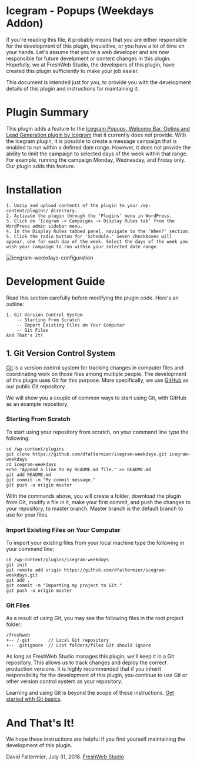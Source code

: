 # Icegram - Popups (Weekdays Addon)

If you're reading this file, it probably means that you are either responsible for the development of this plugin, inquisitive, or you have a lot of time on your hands. Let's assume that you're a web developer and are now responsible for future develpment or content changes in this plugin. Hopefully, we at FreshWeb Studio, the developers of this plugin, have created this plugin sufficiently to make your job easier.

This document is intended just for you, to provide you with the development details of this plugin and instructions for maintaining it.

# Plugin Summary

This plugin adds a feature to the [Icegram Popups, Welcome Bar, Optins and Lead Generation plugin by Icegram](https://wordpress.org/plugins/icegram/) that it currently does not provide. With the Icegram plugin, it is possible to create a message campaign that is enabled to run within a defined date range. However, it does not provide the ability to limit the campaign to selected days of the week within that range. For example, running the campaign Monday, Wednesday, and Friday only. Our plugin adds this feature.

# Installation

    1. Unzip and upload contents of the plugin to your /wp-content/plugins/ directory.
    2. Activate the plugin through the ‘Plugins’ menu in WordPress.
    3. Click on ‘Icegram -> Campaigns -> Display Rules tab’ from the WordPress admin sidebar menu.
    4. In the Display Rules tabbed panel, navigate to the 'When?' section.
    5. Click the radio button for 'Schedule.' Seven checkboxes will appear, one for each day of the week. Select the days of the week you wish your campaign to run within your selected date range.

![icegram-weekdays-configuration](https://user-images.githubusercontent.com/3323104/43471928-7a011984-94a9-11e8-8c77-3de6f9419b48.jpg)

# Development Guide

Read this section carefully before modifying the plugin code. Here's an outline:

    1. Git Version Control System
        -- Starting From Scratch
        -- Import Existing Files on Your Computer
        -- Git Files
    And That's It!

## 1. Git Version Control System

[Git](https://git-scm.com/book/en/v2/Getting-Started-Git-Basics) is a version control system for tracking changes in computer files and coordinating work on those files among multiple people. The development of this plugin uses Git for this purpose. More specifically, we use [GitHub](https://github.com) as our public Git repository.

We will show you a couple of common ways to start using Git, with GitHub as an example repository.

### Starting From Scratch

To start using your repository from scratch, on your command line type the following:

```
cd /wp-content/plugins
git clone https://github.com/dfaltermier/icegram-weekdays.git icegram-weekdays
cd icegram-weekdays
echo "Append a line to my README.md file." >> README.md
git add README.md
git commit -m "My commit message."
git push -u origin master
```

With the commands above, you will create a folder, download the plugin from Git, modify a file in it, make your first commit, and push the changes to your repository, to master branch. Master branch is the default branch to use for your files.

### Import Existing Files on Your Computer

To import your existing files from your local machine type the following in your command line:

```
cd /wp-content/plugins/icegram-weekdays
git init
git remote add origin https://github.com/dfaltermier/icegram-weekdays.git
git add .
git commit -m "Importing my project to Git."
git push -u origin master
```

### Git Files

As a result of using Git, you may see the following files in the root project folder:

```
/freshweb
+-- /.git       // Local Git repository
+-- .gitignore  // List folders/files Git should ignore

```

As long as FreshWeb Studio manages this plugin, we'll keep it in a Git repository. This allows us to track changes and deploy the correct production versions. It is highly recommended that if you inherit responsibility for the development of this plugin, you continue to use Git or other version control system as your repository.

Learning and using Git is beyond the scope of these instructions. [Get started with Git basics](https://git-scm.com/book/en/v2/Getting-Started-Git-Basics).

# And That's It!

We hope these instructions are helpful if you find yourself maintaining the development of this plugin. 

David Faltermier, July 31, 2018. [FreshWeb Studio](https://www.freshwebstudio.com)

